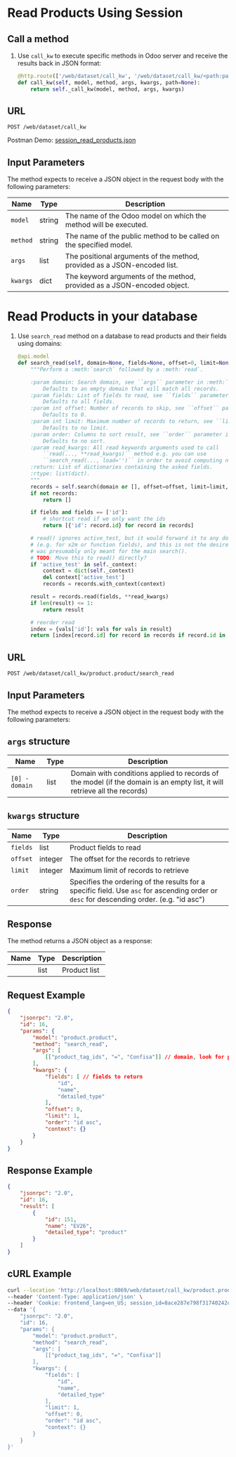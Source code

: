 Read Products Using Session
=============================

Call a method
-------------

1. Use `call_kw` to execute specific methods in Odoo server and receive the results back in JSON format:

    ```python
    @http.route(['/web/dataset/call_kw', '/web/dataset/call_kw/<path:path>'], type='json', auth="user")
    def call_kw(self, model, method, args, kwargs, path=None):
        return self._call_kw(model, method, args, kwargs)
    ```

## URL

```
POST /web/dataset/call_kw
```

Postman Demo: [session_read_products.json](postman_collection.json)

## Input Parameters

The method expects to receive a JSON object in the request body with the following parameters:

| Name        | Type    | Description                                                                   |
|-------------|---------|-------------------------------------------------------------------------------|
| `model`     | string  | The name of the Odoo model on which the method will be executed.              |
| `method`    | string  | The name of the public method to be called on the specified model.            |
| `args`      | list    | The positional arguments of the method, provided as a JSON-encoded list.      |
| `kwargs`    | dict    | The keyword arguments of the method, provided as a JSON-encoded object.       |

Read Products in your database
=============================

1. Use `search_read` method on a database to read products and their fields using domains:

    ```python
    @api.model
    def search_read(self, domain=None, fields=None, offset=0, limit=None, order=None, **read_kwargs):
        """Perform a :meth:`search` followed by a :meth:`read`.

        :param domain: Search domain, see ``args`` parameter in :meth:`search`.
            Defaults to an empty domain that will match all records.
        :param fields: List of fields to read, see ``fields`` parameter in :meth:`read`.
            Defaults to all fields.
        :param int offset: Number of records to skip, see ``offset`` parameter in :meth:`search`.
            Defaults to 0.
        :param int limit: Maximum number of records to return, see ``limit`` parameter in :meth:`search`.
            Defaults to no limit.
        :param order: Columns to sort result, see ``order`` parameter in :meth:`search`.
            Defaults to no sort.
        :param read_kwargs: All read keywords arguments used to call
            ``read(..., **read_kwargs)`` method e.g. you can use
            ``search_read(..., load='')`` in order to avoid computing name_get
        :return: List of dictionaries containing the asked fields.
        :rtype: list(dict).
        """
        records = self.search(domain or [], offset=offset, limit=limit, order=order)
        if not records:
            return []

        if fields and fields == ['id']:
            # shortcut read if we only want the ids
            return [{'id': record.id} for record in records]

        # read() ignores active_test, but it would forward it to any downstream search call
        # (e.g. for x2m or function fields), and this is not the desired behavior, the flag
        # was presumably only meant for the main search().
        # TODO: Move this to read() directly?
        if 'active_test' in self._context:
            context = dict(self._context)
            del context['active_test']
            records = records.with_context(context)

        result = records.read(fields, **read_kwargs)
        if len(result) <= 1:
            return result

        # reorder read
        index = {vals['id']: vals for vals in result}
        return [index[record.id] for record in records if record.id in index]
    ```

## URL

```
POST /web/dataset/call_kw/product.product/search_read
```

## Input Parameters

The method expects to receive a JSON object in the request body with the following parameters:

## `args` structure

| Name                   | Type    | Description                                                             |
|------------------------|---------|-------------------------------------------------------------------------|
| `[0] - domain`         | list    | Domain with conditions applied to records of the model (if the domain is an empty list, it will retrieve all the records)  |

## `kwargs` structure

| Name                   | Type    | Description                                                             |
|------------------------|---------|-------------------------------------------------------------------------|
| `fields`               | list    | Product fields to read                                                  |
| `offset`               | integer | The offset for the records to retrieve                                  |
| `limit`                | integer | Maximum limit of records to retrieve                                    |
| `order`                | string  | Specifies the ordering of the results for a specific field. Use `asc` for ascending order or `desc` for descending order. (e.g. "id asc") |

## Response

The method returns a JSON object as a response:

| Name                 | Type    | Description                                                               |
|----------------------|---------|---------------------------------------------------------------------------|
|                      | list    | Product list                                                              |

## Request Example

```json
{
    "jsonrpc": "2.0",
    "id": 16,
    "params": {
        "model": "product.product",
        "method": "search_read",
        "args": [
            [["product_tag_ids", "=", "Confisa"]] // domain, look for products with the tag: Confisa
        ],
        "kwargs": {
            "fields": [ // fields to return
                "id",
                "name",
                "detailed_type"
            ],
            "offset": 0,
            "limit": 1,
            "order": "id asc",
            "context": {}
        }
    }
}
```

## Response Example

```json
{
    "jsonrpc": "2.0",
    "id": 16,
    "result": [
        {
            "id": 151,
            "name": "EV26",
            "detailed_type": "product"
        }
    ]
}
```

## cURL Example

```bash
curl --location 'http://localhost:8069/web/dataset/call_kw/product.product/search_read' \
--header 'Content-Type: application/json' \
--header 'Cookie: frontend_lang=en_US; session_id=8ace287e798f31740242c2a1cdbe8b45352d7e72' \
--data '{
    "jsonrpc": "2.0",
    "id": 16,
    "params": {
        "model": "product.product",
        "method": "search_read",
        "args": [
            [["product_tag_ids", "=", "Confisa"]] 
        ],
        "kwargs": {
            "fields": [ 
                "id",
                "name",
                "detailed_type"
            ],
            "limit": 1,
            "offset": 0,
            "order": "id asc",
            "context": {}
        }
    }
}'
```

